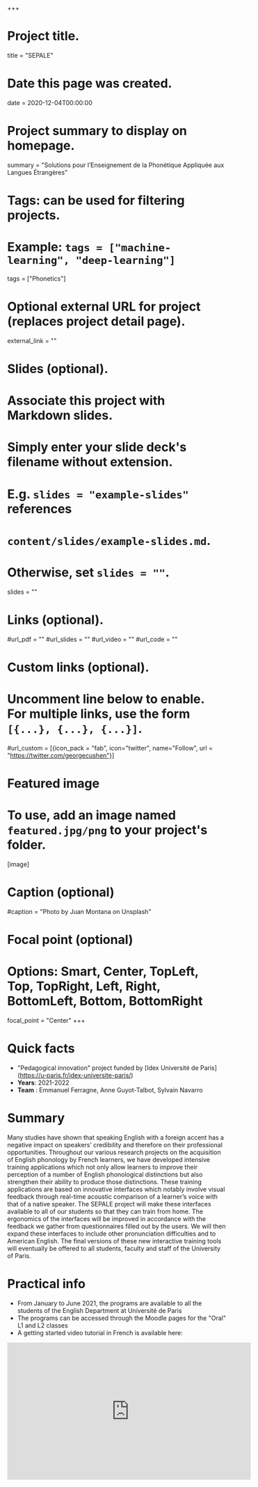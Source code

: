 +++
# Project title.
title = "SEPALE"

# Date this page was created.
date = 2020-12-04T00:00:00

# Project summary to display on homepage.
summary = "Solutions pour l’Enseignement de la Phonétique Appliquée aux Langues Étrangères"

# Tags: can be used for filtering projects.
# Example: `tags = ["machine-learning", "deep-learning"]`
tags = ["Phonetics"]

# Optional external URL for project (replaces project detail page).
external_link = ""

# Slides (optional).
#   Associate this project with Markdown slides.
#   Simply enter your slide deck's filename without extension.
#   E.g. `slides = "example-slides"` references 
#   `content/slides/example-slides.md`.
#   Otherwise, set `slides = ""`.
slides = ""

# Links (optional).
#url_pdf = ""
#url_slides = ""
#url_video = ""
#url_code = ""

# Custom links (optional).
#   Uncomment line below to enable. For multiple links, use the form `[{...}, {...}, {...}]`.
#url_custom = [{icon_pack = "fab", icon="twitter", name="Follow", url = "https://twitter.com/georgecushen"}]

# Featured image
# To use, add an image named `featured.jpg/png` to your project's folder. 
[image]
  # Caption (optional)
  #caption = "Photo by Juan Montana on Unsplash"
  
  # Focal point (optional)
  # Options: Smart, Center, TopLeft, Top, TopRight, Left, Right, BottomLeft, Bottom, BottomRight
  focal_point = "Center"
+++

# Quick facts
- "Pedagogical innovation" project funded by [Idex Université de Paris] (https://u-paris.fr/idex-universite-paris/)
- **Years**: 2021-2022
- **Team** : Emmanuel Ferragne, Anne Guyot-Talbot, Sylvain Navarro

# Summary

Many studies have shown that speaking English with a foreign accent has a negative impact on speakers’ credibility and therefore on their professional opportunities. Throughout our various research projects on the acquisition of English phonology by French learners, we have developed intensive training applications which not only allow learners to improve their perception of a number of English phonological distinctions but also strengthen their ability to produce those distinctions. These training applications are based on innovative interfaces which notably involve visual feedback through real-time acoustic comparison of a learner’s voice with that of a native speaker. The SEPALE project will make these interfaces available to all of our students so that they can train from home. The ergonomics of the interfaces will be improved in accordance with the feedback we gather from questionnaires filled out by the users. We will then expand these interfaces to include other pronunciation difficulties and to American English. The final versions of these new interactive training tools will eventually be offered to all students, faculty and staff of the University of Paris.  

# Practical info

- From January to June 2021, the programs are available to all the students of the English Department at Université de Paris
- The programs can be accessed through the Moodle pages for the "Oral" L1 and L2 classes
- A getting started video tutorial in French is available here:
<iframe width="560" height="315" src="https://www.youtube.com/embed/wKXeI4ZnFAQ" frameborder="0" allow="accelerometer; autoplay; clipboard-write; encrypted-media; gyroscope; picture-in-picture" allowfullscreen></iframe>

